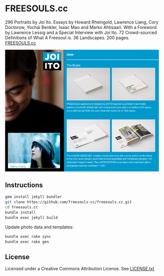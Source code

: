 # FREESOULS.cc

296 Portraits by Joi Ito. Essays by Howard Rheingold, Lawrence Liang,
Cory Doctorow, Yochai Benkler, Isaac Mao and Marko Ahtisaari. With a
Foreword by Lawrence Lessig and a Special Interview with Joi Ito. 72
Crowd-sourced Definitions of What A Freesoul is. 36 Landscapes. 200
pages.
[FREESOULS.cc](http://freesouls.cc)

![Screenshot](img/SCREENSHOT.png)

## Instructions

```sh
gem install jekyll bundler
git clone https://github.com/freesouls-cc/freesouls.cc.git
cd freesouls.cc
bundle install
bundle exec jekyll build
```

Update photo data and templates:

```sh
bundle exec rake sync
bundle exec rake gen
```

## License

Licensed under a Creative Commons Attribution License.
See [LICENSE.txt](LICENSE.txt)

